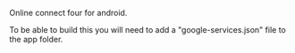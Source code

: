 Online connect four for android. 

To be able to build this you will need to add a  "google-services.json" file to the app folder.
